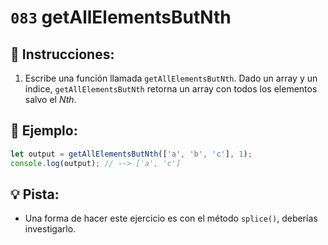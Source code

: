 # `083` getAllElementsButNth

## 📝 Instrucciones: 

1. Escribe una función llamada `getAllElementsButNth`. Dado un array y un índice, `getAllElementsButNth` retorna un array con todos los elementos salvo el *Nth*.

## 📎 Ejemplo:

```js
let output = getAllElementsButNth(['a', 'b', 'c'], 1);
console.log(output); // --> ['a', 'c']
```

## 💡 Pista:

+ Una forma de hacer este ejercicio es con el método `splice()`, deberías investigarlo.
